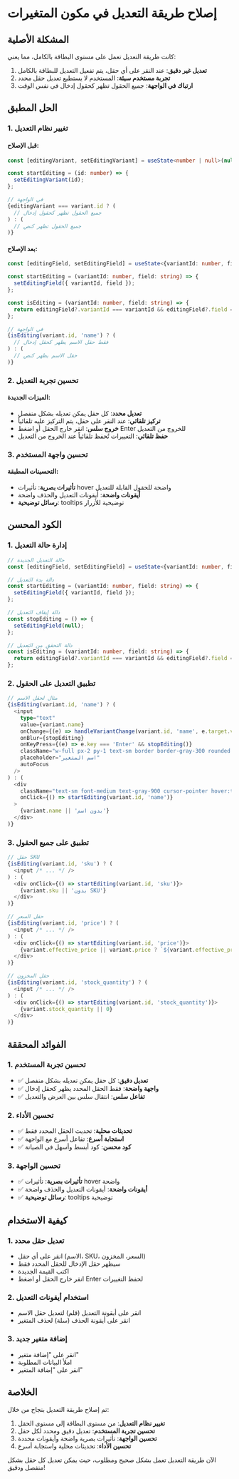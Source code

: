 # إصلاح طريقة التعديل في مكون المتغيرات

## المشكلة الأصلية

كانت طريقة التعديل تعمل على مستوى البطاقة بالكامل، مما يعني:
1. **تعديل غير دقيق**: عند النقر على أي حقل، يتم تفعيل التعديل للبطاقة بالكامل
2. **تجربة مستخدم سيئة**: المستخدم لا يستطيع تعديل حقل محدد
3. **ارتباك في الواجهة**: جميع الحقول تظهر كحقول إدخال في نفس الوقت

## الحل المطبق

### 1. تغيير نظام التعديل

#### قبل الإصلاح:
```typescript
const [editingVariant, setEditingVariant] = useState<number | null>(null);

const startEditing = (id: number) => {
  setEditingVariant(id);
};

// في الواجهة
{editingVariant === variant.id ? (
  // جميع الحقول تظهر كحقول إدخال
) : (
  // جميع الحقول تظهر كنص
)}
```

#### بعد الإصلاح:
```typescript
const [editingField, setEditingField] = useState<{variantId: number, field: string} | null>(null);

const startEditing = (variantId: number, field: string) => {
  setEditingField({ variantId, field });
};

const isEditing = (variantId: number, field: string) => {
  return editingField?.variantId === variantId && editingField?.field === field;
};

// في الواجهة
{isEditing(variant.id, 'name') ? (
  // فقط حقل الاسم يظهر كحقل إدخال
) : (
  // حقل الاسم يظهر كنص
)}
```

### 2. تحسين تجربة التعديل

#### الميزات الجديدة:
- **تعديل محدد**: كل حقل يمكن تعديله بشكل منفصل
- **تركيز تلقائي**: عند النقر على حقل، يتم التركيز عليه تلقائياً
- **خروج سلس**: انقر خارج الحقل أو اضغط Enter للخروج من التعديل
- **حفظ تلقائي**: التغييرات تُحفظ تلقائياً عند الخروج من التعديل

### 3. تحسين واجهة المستخدم

#### التحسينات المطبقة:
- **تأثيرات بصرية**: تأثيرات hover واضحة للحقول القابلة للتعديل
- **أيقونات واضحة**: أيقونات التعديل والحذف واضحة
- **رسائل توضيحية**: tooltips توضيحية للأزرار

## الكود المحسن

### 1. إدارة حالة التعديل
```typescript
// حالة التعديل الجديدة
const [editingField, setEditingField] = useState<{variantId: number, field: string} | null>(null);

// دالة بدء التعديل
const startEditing = (variantId: number, field: string) => {
  setEditingField({ variantId, field });
};

// دالة إيقاف التعديل
const stopEditing = () => {
  setEditingField(null);
};

// دالة التحقق من التعديل
const isEditing = (variantId: number, field: string) => {
  return editingField?.variantId === variantId && editingField?.field === field;
};
```

### 2. تطبيق التعديل على الحقول
```typescript
// مثال لحقل الاسم
{isEditing(variant.id, 'name') ? (
  <input
    type="text"
    value={variant.name}
    onChange={(e) => handleVariantChange(variant.id, 'name', e.target.value)}
    onBlur={stopEditing}
    onKeyPress={(e) => e.key === 'Enter' && stopEditing()}
    className="w-full px-2 py-1 text-sm border border-gray-300 rounded focus:ring-1 focus:ring-blue-500 focus:border-transparent"
    placeholder="اسم المتغير"
    autoFocus
  />
) : (
  <div 
    className="text-sm font-medium text-gray-900 cursor-pointer hover:text-blue-600 transition-colors"
    onClick={() => startEditing(variant.id, 'name')}
  >
    {variant.name || 'بدون اسم'}
  </div>
)}
```

### 3. تطبيق على جميع الحقول
```typescript
// حقل SKU
{isEditing(variant.id, 'sku') ? (
  <input /* ... */ />
) : (
  <div onClick={() => startEditing(variant.id, 'sku')}>
    {variant.sku || 'بدون SKU'}
  </div>
)}

// حقل السعر
{isEditing(variant.id, 'price') ? (
  <input /* ... */ />
) : (
  <div onClick={() => startEditing(variant.id, 'price')}>
    {variant.effective_price || variant.price ? `${variant.effective_price || variant.price} د.ك` : 'غير محدد'}
  </div>
)}

// حقل المخزون
{isEditing(variant.id, 'stock_quantity') ? (
  <input /* ... */ />
) : (
  <div onClick={() => startEditing(variant.id, 'stock_quantity')}>
    {variant.stock_quantity || 0}
  </div>
)}
```

## الفوائد المحققة

### 1. تحسين تجربة المستخدم
- ✅ **تعديل دقيق**: كل حقل يمكن تعديله بشكل منفصل
- ✅ **واجهة واضحة**: فقط الحقل المحدد يظهر كحقل إدخال
- ✅ **تفاعل سلس**: انتقال سلس بين العرض والتعديل

### 2. تحسين الأداء
- ✅ **تحديثات محلية**: تحديث الحقل المحدد فقط
- ✅ **استجابة أسرع**: تفاعل أسرع مع الواجهة
- ✅ **كود محسن**: كود أبسط وأسهل في الصيانة

### 3. تحسين الواجهة
- ✅ **تأثيرات بصرية**: تأثيرات hover واضحة
- ✅ **أيقونات واضحة**: أيقونات التعديل والحذف واضحة
- ✅ **رسائل توضيحية**: tooltips توضيحية

## كيفية الاستخدام

### 1. تعديل حقل محدد
- انقر على أي حقل (الاسم، SKU، السعر، المخزون)
- سيظهر حقل الإدخال للحقل المحدد فقط
- اكتب القيمة الجديدة
- انقر خارج الحقل أو اضغط Enter لحفظ التغييرات

### 2. استخدام أيقونات التعديل
- انقر على أيقونة التعديل (قلم) لتعديل حقل الاسم
- انقر على أيقونة الحذف (سلة) لحذف المتغير

### 3. إضافة متغير جديد
- انقر على "إضافة متغير"
- املأ البيانات المطلوبة
- انقر على "إضافة المتغير"

## الخلاصة

تم إصلاح طريقة التعديل بنجاح من خلال:

1. **تغيير نظام التعديل**: من مستوى البطاقة إلى مستوى الحقل
2. **تحسين تجربة المستخدم**: تعديل دقيق ومحدد لكل حقل
3. **تحسين الواجهة**: تأثيرات بصرية واضحة وأيقونات محددة
4. **تحسين الأداء**: تحديثات محلية واستجابة أسرع

الآن طريقة التعديل تعمل بشكل صحيح ومطلوب، حيث يمكن تعديل كل حقل بشكل منفصل ودقيق! 